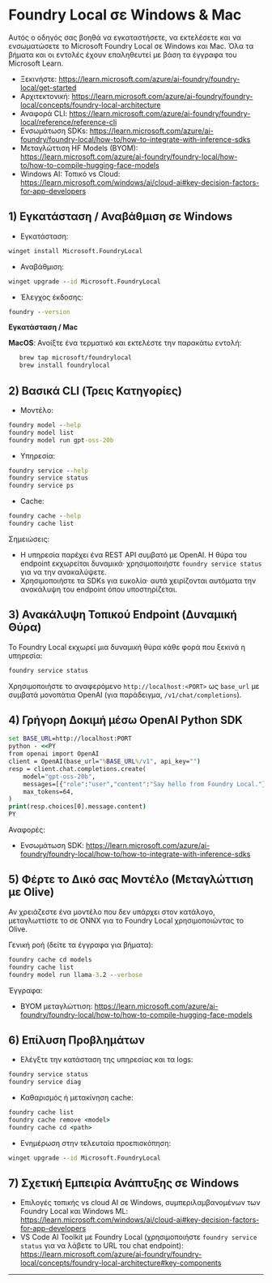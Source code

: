 <!--
CO_OP_TRANSLATOR_METADATA:
{
  "original_hash": "02b037f55de779607eb12edcc7a7fcf2",
  "translation_date": "2025-09-26T18:38:42+00:00",
  "source_file": "Module07/foundrylocal.md",
  "language_code": "el"
}
-->
# Foundry Local σε Windows & Mac

Αυτός ο οδηγός σας βοηθά να εγκαταστήσετε, να εκτελέσετε και να ενσωματώσετε το Microsoft Foundry Local σε Windows και Mac. Όλα τα βήματα και οι εντολές έχουν επαληθευτεί με βάση τα έγγραφα του Microsoft Learn.

- Ξεκινήστε: https://learn.microsoft.com/azure/ai-foundry/foundry-local/get-started
- Αρχιτεκτονική: https://learn.microsoft.com/azure/ai-foundry/foundry-local/concepts/foundry-local-architecture
- Αναφορά CLI: https://learn.microsoft.com/azure/ai-foundry/foundry-local/reference/reference-cli
- Ενσωμάτωση SDKs: https://learn.microsoft.com/azure/ai-foundry/foundry-local/how-to/how-to-integrate-with-inference-sdks
- Μεταγλώττιση HF Models (BYOM): https://learn.microsoft.com/azure/ai-foundry/foundry-local/how-to/how-to-compile-hugging-face-models
- Windows AI: Τοπικό vs Cloud: https://learn.microsoft.com/windows/ai/cloud-ai#key-decision-factors-for-app-developers

## 1) Εγκατάσταση / Αναβάθμιση σε Windows

- Εγκατάσταση:
```cmd
winget install Microsoft.FoundryLocal
```
- Αναβάθμιση:
```cmd
winget upgrade --id Microsoft.FoundryLocal
```
- Έλεγχος έκδοσης:
```cmd
foundry --version
```
     
**Εγκατάσταση / Mac**

**MacOS**: 
Ανοίξτε ένα τερματικό και εκτελέστε την παρακάτω εντολή:
```bash
   brew tap microsoft/foundrylocal
   brew install foundrylocal
```

## 2) Βασικά CLI (Τρεις Κατηγορίες)

- Μοντέλο:
```cmd
foundry model --help
foundry model list
foundry model run gpt-oss-20b
```
- Υπηρεσία:
```cmd
foundry service --help
foundry service status
foundry service ps
```
- Cache:
```cmd
foundry cache --help
foundry cache list
```

Σημειώσεις:
- Η υπηρεσία παρέχει ένα REST API συμβατό με OpenAI. Η θύρα του endpoint εκχωρείται δυναμικά· χρησιμοποιήστε `foundry service status` για να την ανακαλύψετε.
- Χρησιμοποιήστε τα SDKs για ευκολία· αυτά χειρίζονται αυτόματα την ανακάλυψη του endpoint όπου υποστηρίζεται.

## 3) Ανακάλυψη Τοπικού Endpoint (Δυναμική Θύρα)

Το Foundry Local εκχωρεί μια δυναμική θύρα κάθε φορά που ξεκινά η υπηρεσία:
```cmd
foundry service status
```
Χρησιμοποιήστε το αναφερόμενο `http://localhost:<PORT>` ως `base_url` με συμβατά μονοπάτια OpenAI (για παράδειγμα, `/v1/chat/completions`).

## 4) Γρήγορη Δοκιμή μέσω OpenAI Python SDK

```cmd
set BASE_URL=http://localhost:PORT
python - <<PY
from openai import OpenAI
client = OpenAI(base_url="%BASE_URL%/v1", api_key="")
resp = client.chat.completions.create(
    model="gpt-oss-20b",
    messages=[{"role":"user","content":"Say hello from Foundry Local."}],
    max_tokens=64,
)
print(resp.choices[0].message.content)
PY
```
Αναφορές:
- Ενσωμάτωση SDK: https://learn.microsoft.com/azure/ai-foundry/foundry-local/how-to/how-to-integrate-with-inference-sdks

## 5) Φέρτε το Δικό σας Μοντέλο (Μεταγλώττιση με Olive)

Αν χρειάζεστε ένα μοντέλο που δεν υπάρχει στον κατάλογο, μεταγλωττίστε το σε ONNX για το Foundry Local χρησιμοποιώντας το Olive.

Γενική ροή (δείτε τα έγγραφα για βήματα):
```cmd
foundry cache cd models
foundry cache list
foundry model run llama-3.2 --verbose
```
Έγγραφα:
- BYOM μεταγλώττιση: https://learn.microsoft.com/azure/ai-foundry/foundry-local/how-to/how-to-compile-hugging-face-models

## 6) Επίλυση Προβλημάτων

- Ελέγξτε την κατάσταση της υπηρεσίας και τα logs:
```cmd
foundry service status
foundry service diag
```
- Καθαρισμός ή μετακίνηση cache:
```cmd
foundry cache list
foundry cache remove <model>
foundry cache cd <path>
```
- Ενημέρωση στην τελευταία προεπισκόπηση:
```cmd
winget upgrade --id Microsoft.FoundryLocal
```

## 7) Σχετική Εμπειρία Ανάπτυξης σε Windows

- Επιλογές τοπικής vs cloud AI σε Windows, συμπεριλαμβανομένων των Foundry Local και Windows ML:
  https://learn.microsoft.com/windows/ai/cloud-ai#key-decision-factors-for-app-developers
- VS Code AI Toolkit με Foundry Local (χρησιμοποιήστε `foundry service status` για να λάβετε το URL του chat endpoint):
  https://learn.microsoft.com/azure/ai-foundry/foundry-local/concepts/foundry-local-architecture#key-components

---


